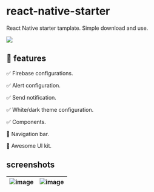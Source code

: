 # react-native-starter
React Native starter tamplate. Simple download and use. 

![](https://img.shields.io/badge/version-0.6-blue)

## 🧩 features
✅ Firebase configurations.

✅ Alert configuration.

✅ Send notification.

✅ White/dark theme configuration.

✅ Components.

🚧 Navigation bar.

🚧 Awesome UI kit.

## screenshots

| ![image](https://github.com/user-attachments/assets/c7a2f2c6-44c0-487d-9ad6-f951d0b1a6ba) | ![image](https://github.com/user-attachments/assets/f6d30554-f07d-45cb-a64d-9c8749cf9872) |
|----------------------------------|----------------------------------|
